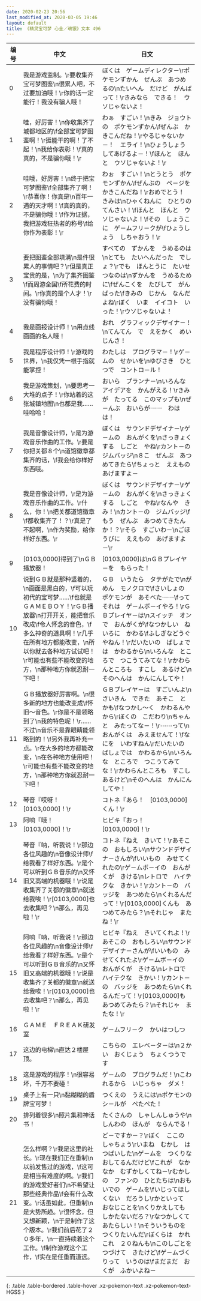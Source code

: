 ```yaml
---
date: 2020-02-23 20:56
last_modified_at: 2020-03-05 19:46
layout: default
title: 《精灵宝可梦 心金／魂银》文本 496
---
```

| 编号 | 中文 | 日文 |
| ---- | ---- | ---- |
| 0 | 我是游戏监制。\r要收集齐宝可梦图鉴\n很累人吧，不过要加油哦！\r你的话一定能行！我没有骗人哦！ | ぼくは　ゲ－ムディレクタ－\rポケモンずかん　ぜんぶ　あつめるの\nたいへん　だけど　がんばって！\rきみなら　できる！　ウソじゃないよ！ |
| 1 | 哇，好厉害！\n你收集齐了城都地区的\f全部宝可梦图鉴啊！\r挺能干的啊！了不起！\n我给你表彰！\f真的真的，不是骗你哦！\r | わぁ　すごい！\nきみ　ジョウトの　ポケモンずかん\fぜんぶ　かきこんだね！\rやるじゃないか－！　エライ！\nひょうしょう　してあげるよ－！\fほんと　ほんと　ウソじゃないよ！\r |
| 2 | 哇哦，好厉害！\n终于把宝可梦图鉴\f全部集齐了啊！\r恭喜你！你真是\n百年一遇的天才啊！\f真的真的，不是骗你哦！\f作为证据，我把游戏狂热者的称号\f给你作为表彰！\r | わぉ　すごい！\nとうとう　ポケモンずかん\fぜんぶの　ペ－ジを　かきこんだね！\rおめでとう！　きみは\nひゃくねんに　ひとりの　てんさい！\fほんと　ほんと　ウソじゃないよ！\fその　しょうこに　ゲ－ムフリ－クが\fひょうしょう　しちゃおう！\r |
| 3 | 要把图鉴全部填满\n是件很累人的事情吧？\r但是真正宝贵的是，\n为了集齐图鉴\f而周游全国\f所花费的时间。\r你真的是个人才！\r没有骗你哦！ | すべての　ずかんを　うめるのは\nとても　たいへんだった　でしょ？\rでも　ほんとうに　たいせつなのは\nずかんを　うめるために\fぜんこくを　たびして　がんばった\fきみの　じかん　なんだよね\rぼく　いま　イイコト　いった！\rウソじゃないよ！ |
| 4 | 我是画报设计师！\n用点线画画的名人哦！ | おれ　グラフィックデザイナ－！\nてんてん　で　えをかく　めいじんさ！ |
| 5 | 我是程序设计师！\r游戏的世界，\n我仅凭一根手指就能掌控！ | わたしは　プログラマ－！\rゲ－ムの　せかいを\nゆびさき　ひとつで　コントロ－ル！ |
| 6 | 我是游戏策划，\n要思考一大堆的点子！\r你站着的这张城镇地图\n也都是我……哇哈哈！ | おいら　プランナ－\nいろんな　アイデアを　かんがえる！\rきみが　たってる　このマップも\nぜ－んぶ　おいらが⋯⋯　わはは！ |
| 7 | 我是音像设计师，\r是为游戏音乐作曲的工作。\r要是你把关都８个\n道馆徽章都集齐的话，\f我会给你样好东西哦。 | ぼくは　サウンドデザイナ－\rゲ－ムの　おんがくを\nさっきょくする　しごと　やね\rカント－の　ジムバッジ\n８こ　ぜんぶ　あつめてきたら\fちょっと　ええもの　あげますよ－ |
| 8 | 我是音像设计师，\r是为游戏音乐作曲的工作。\r什么，你！\n把关都道馆徽章\f都收集齐了！？\r真是了不起啊，\n作为奖励，给你样好东西。\r | ぼくは　サウンドデザイナ－\rゲ－ムの　おんがくを\nさっきょくする　しごと　やね\rなんや　きみ！\nカント－の　ジムバッジ\fもう　ぜんぶ　あつめてきたんか！？\rそら　すごいわ－\nごほうびに　ええもの　あげますよ－\r |
| 9 | [0103,0000]得到了\nＧＢ播放器！ | [0103,0000]は\nＧＢプレイヤ－を　もらった！ |
| 10 | 说到ＧＢ就是那种竖着的，\n画面是黑白的，\f可以玩初代的宝可梦……\f也就是ＧＡＭＥＢＯＹ！\rＧＢ播放器\n打开开关，能把音乐改成\f令人怀念的音色，\f多么神奇的道具啊！\r几乎在所有地方都能改变，\n所以你就去各种地方试试吧！\r可能也有些不能改变的地方，\n那种地方你就忍耐一下吧！ | ＧＢ　いうたら　タテがたで\nがめん　モノクロで\fさいしょの　ポケモンが　あそべた⋯⋯\fって　それは　ゲ－ムボ－イやろ！\rＧＢプレイヤ－は\nスイッチ　オン　で　おんがくが\fなつかしい　ねいろに　かわる\fふしぎなどうぐ　やねん！\rだいたいの　ばしょでは　かわるから\nいろんな　ところで　つこうてみてな！\rかわらんところも　すこし　あるけど\nそのへんは　かんにんしてや！ |
| 11 | ＧＢ播放器好厉害啊。\n很多新的地方也能改变成\f怀旧〜音色。\r你是不是领略到了\n我的特色呢！\r……不过\n音乐不是靠眼睛能领略到的！\f另外我再补充一点。\r在大多的地方都能改变，\n在各种地方使用吧！\r可能也有些不能改变的地方，\n那种地方你就忍耐一下吧！ | ＧＢプレイヤ－は　すごいんよ\nさいきん　できた　あそこ　とかも\fなつかし〜く　かわるんやから\rぼくの　こだわり\nちゃんと　みたってな－！\r⋯⋯って\nおんがくは　みえませんて！\fなにを　いわすねん\rだいたいの　ばしょでは　かわるから\nいろんな　ところで　つこうてみてな！\rかわらんところも　すこし　あるけど\nそのへんは　かんにんしてや！ |
| 12 | 琴音『哎呀！[0103,0000]！\r | コトネ『あら！　[0103,0000]くん！\r |
| 13 | 阿响『哦！[0103,0000]！\r | ヒビキ『おっ！　[0103,0000]！\r |
| 14 | 琴音『呐，听我说！\r那边各位风趣的\n音像设计师\f给我看了样好东西。\r是个可以听到ＧＢ音乐的\n又怀旧又高端的机器哦！\r说是收集齐了关都的徽章\n就送给我唉！\r[0103,0000]也去收集吧？\n那么，再见啦！\r | コトネ『ねえ　きいて！\rあそこの　おもしろい\nサウンドデザイナ－さんが\fいいもの　みせてくれたの\rゲ－ムボ－イの　おんがくが　きける\nレトロで　ハイテクな　きかい！\rカント－の　バッジを　あつめたら\nくれるんだって！\r[0103,0000]くんも　あつめてみたら？\nそれじゃ　またね！\r |
| 15 | 阿响『呐，听我说！\r那边各位风趣的\n音像设计师\f给我看了样好东西。\r是个可以听到ＧＢ音乐的\n又怀旧又高端的机器哦！\r说是收集齐了关都的徽章\n就送给我唉！\r[0103,0000]也去收集吧？\n那么，再见啦！\r | ヒビキ『ねえ　きいてくれよ！\rあそこの　おもしろい\nサウンドデザイナ－さんが\fいいもの　みせてくれたよ\rゲ－ムボ－イの　おんがくが　きける\nレトロで　ハイテクな　きかい！\rカント－の　バッジを　あつめたら\nくれるんだって！\r[0103,0000]も　あつめてみたら？\nそれじゃ　またな！\r |
| 16 | ＧＡＭＥ　ＦＲＥＡＫ研发室 | ゲ－ムフリ－ク　かいはつしつ |
| 17 | 这边的电梯\n直达２楼屋顶。 | こちらの　エレベ－タ－は\n２かい　おくじょう　ちょくつうです |
| 18 | 这是游戏的程序！\n很容易坏，千万不要碰！ | ゲ－ムの　プログラムだ！\nこわれるから　いじっちゃ　ダメ！ |
| 19 | 桌子上有一只\n黏糊糊的盾牌宝可梦！ | つくえの　うえには\nポケモンの　シ－ルが　ぺたぺた！ |
| 20 | 排列着很多\n照片集和神话书！ | たくさんの　しゃしんしゅうや\nしんわの　ほんが　ならんでる！ |
| 21 | 怎么样啊？\r我是这里的社长。\r现在我们正在重制\n以前发售过的游戏，\f这可是相当有难度的啊。\r我们的游戏爱好者们\n不希望让那些经典作品\f会有什么改变。\r话虽如此，但重制\n是大势所趋。\r很怀念，但又想新颖，\n于是制作了这个版本。\r我们前后花了２０多年，\n一直持续着这个工作。\f制作游戏这个工作，\f实在是任重而道远。 | ど－ですか－？\rぼく　ここの　しゃちょう\rいまね　むかし　はつばいした\nゲ－ムを　つくりなおしてるんだけど\fこれが　なかなか　むずかしくてね－\rむかしの　ファンの　ひとたちは\nおもいでの　ゲ－ムを\fいじってほしくない　だろうし\rかといって　おなじことを\nくりかえしても　しかたないだろ？\rなつかしくて　あたらしい！\nそういうものを　つくりたいんだ\rぼくらは　かれこれ　２０ねんも\nこのしごとを　つづけて　きたけど\fゲ－ムづくりって　いうのは\fまだまだ　おくが　ふかいよね－ |
{: .table .table-bordered .table-hover .xz-pokemon-text .xz-pokemon-text-HGSS }
